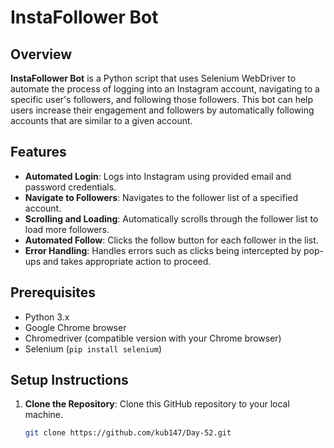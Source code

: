 # InstaFollower Bot

## Overview

**InstaFollower Bot** is a Python script that uses Selenium WebDriver to automate the process of logging into an Instagram account, navigating to a specific user's followers, and following those followers. This bot can help users increase their engagement and followers by automatically following accounts that are similar to a given account.

## Features

- **Automated Login**: Logs into Instagram using provided email and password credentials.
- **Navigate to Followers**: Navigates to the follower list of a specified account.
- **Scrolling and Loading**: Automatically scrolls through the follower list to load more followers.
- **Automated Follow**: Clicks the follow button for each follower in the list.
- **Error Handling**: Handles errors such as clicks being intercepted by pop-ups and takes appropriate action to proceed.

## Prerequisites

- Python 3.x
- Google Chrome browser
- Chromedriver (compatible version with your Chrome browser)
- Selenium (`pip install selenium`)

## Setup Instructions

1. **Clone the Repository**: Clone this GitHub repository to your local machine.

   ```bash
   git clone https://github.com/kub147/Day-52.git

